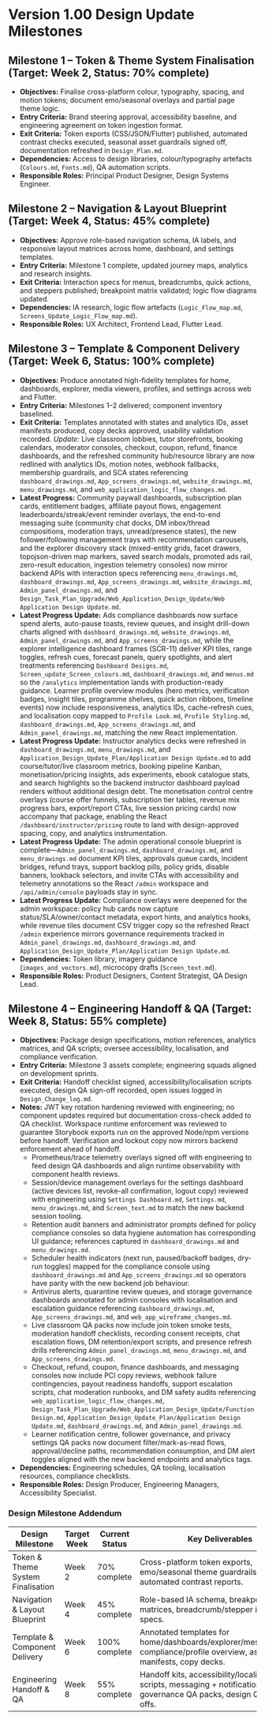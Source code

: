 # Version 1.00 Design Update Milestones

## Milestone 1 – Token & Theme System Finalisation (Target: Week 2, Status: 70% complete)
- **Objectives:** Finalise cross-platform colour, typography, spacing, and motion tokens; document emo/seasonal overlays and partial page theme logic.
- **Entry Criteria:** Brand steering approval, accessibility baseline, and engineering agreement on token ingestion format.
- **Exit Criteria:** Token exports (CSS/JSON/Flutter) published, automated contrast checks executed, seasonal asset guardrails signed off, documentation refreshed in `Design_Plan.md`.
- **Dependencies:** Access to design libraries, colour/typography artefacts (`Colours.md`, `Fonts.md`), QA automation scripts.
- **Responsible Roles:** Principal Product Designer, Design Systems Engineer.

## Milestone 2 – Navigation & Layout Blueprint (Target: Week 4, Status: 45% complete)
- **Objectives:** Approve role-based navigation schema, IA labels, and responsive layout matrices across home, dashboard, and settings templates.
- **Entry Criteria:** Milestone 1 complete, updated journey maps, analytics and research insights.
- **Exit Criteria:** Interaction specs for menus, breadcrumbs, quick actions, and steppers published; breakpoint matrix validated; logic flow diagrams updated.
- **Dependencies:** IA research, logic flow artefacts (`Logic_Flow_map.md`, `Screens_Update_Logic_Flow_map.md`).
- **Responsible Roles:** UX Architect, Frontend Lead, Flutter Lead.

## Milestone 3 – Template & Component Delivery (Target: Week 6, Status: 100% complete)
- **Objectives:** Produce annotated high-fidelity templates for home, dashboards, explorer, media viewers, profiles, and settings across web and Flutter.
- **Entry Criteria:** Milestones 1–2 delivered; component inventory baselined.
- **Exit Criteria:** Templates annotated with states and analytics IDs, asset manifests produced, copy decks approved, usability validation recorded. _Update:_ Live classroom lobbies, tutor storefronts, booking calendars, moderator consoles, checkout, coupon, refund, finance dashboards, and the refreshed community hub/resource library are now redlined with analytics IDs, motion notes, webhook fallbacks, membership guardrails, and SCA states referencing `dashboard_drawings.md`, `App_screens_drawings.md`, `website_drawings.md`, `menu_drawings.md`, and `web_application_logic_flow_changes.md`.
- **Latest Progress:** Community paywall dashboards, subscription plan cards, entitlement badges, affiliate payout flows, engagement leaderboards/streak/event reminder overlays, the end-to-end messaging suite (community chat docks, DM inbox/thread compositions, moderation trays, unread/presence states), the new follower/following management trays with recommendation carousels, and the explorer discovery stack (mixed-entity grids, facet drawers, topojson-driven map markers, saved search modals, promoted ads rail, zero-result education, ingestion telemetry consoles) now mirror backend APIs with interaction specs referencing `menu_drawings.md`, `dashboard_drawings.md`, `App_screens_drawings.md`, `website_drawings.md`, `Admin_panel_drawings.md`, and `Design_Task_Plan_Upgrade/Web_Application_Design_Update/Web Application Design Update.md`.
- **Latest Progress Update:** Ads compliance dashboards now surface spend alerts, auto-pause toasts, review queues, and insight drill-down charts aligned with `dashboard_drawings.md`, `website_drawings.md`, `Admin_panel_drawings.md`, and `App_screens_drawings.md`, while the explorer intelligence dashboard frames (SCR-11) deliver KPI tiles, range toggles, refresh cues, forecast panels, query spotlights, and alert treatments referencing `Dashboard Designs.md`, `Screen_update_Screen_colours.md`, `dashboard_drawings.md`, and `menus.md` so the `/analytics` implementation lands with production-ready guidance. Learner profile overview modules (hero metrics, verification badges, insight tiles, programme shelves, quick action ribbons, timeline events) now include responsiveness, analytics IDs, cache-refresh cues, and localisation copy mapped to `Profile Look.md`, `Profile Styling.md`, `dashboard_drawings.md`, `App_screens_drawings.md`, and `Admin_panel_drawings.md`, matching the new React implementation.
- **Latest Progress Update:** Instructor analytics decks were refreshed in `dashboard_drawings.md`, `menu_drawings.md`, and `Application_Design_Update_Plan/Application Design Update.md` to add course/tutor/live classroom metrics, booking pipeline Kanban, monetisation/pricing insights, ads experiments, ebook catalogue stats, and search highlights so the backend instructor dashboard payload renders without additional design debt. The monetisation control centre overlays (course offer funnels, subscription tier tables, revenue mix progress bars, export/report CTAs, live session pricing cards) now accompany that package, enabling the React `/dashboard/instructor/pricing` route to land with design-approved spacing, copy, and analytics instrumentation.
- **Latest Progress Update:** The admin operational console blueprint is complete—`Admin_panel_drawings.md`, `dashboard_drawings.md`, and `menu_drawings.md` document KPI tiles, approvals queue cards, incident bridges, refund trays, support backlog pills, policy grids, disable banners, lookback selectors, and invite CTAs with accessibility and telemetry annotations so the React `/admin` workspace and `/api/admin/console` payloads stay in sync.
- **Latest Progress Update:** Compliance overlays were deepened for the admin workspace: policy hub cards now capture status/SLA/owner/contact metadata, export hints, and analytics hooks, while revenue tiles document CSV trigger copy so the refreshed React `/admin` experience mirrors governance requirements tracked in `Admin_panel_drawings.md`, `dashboard_drawings.md`, and `Application_Design_Update_Plan/Application Design Update.md`.
- **Dependencies:** Token library, imagery guidance (`images_and_vectors.md`), microcopy drafts (`Screen_text.md`).
- **Responsible Roles:** Product Designers, Content Strategist, QA Design Lead.

## Milestone 4 – Engineering Handoff & QA (Target: Week 8, Status: 55% complete)
- **Objectives:** Package design specifications, motion references, analytics matrices, and QA scripts; oversee accessibility, localisation, and compliance verification.
- **Entry Criteria:** Milestone 3 assets complete; engineering squads aligned on development sprints.
- **Exit Criteria:** Handoff checklist signed, accessibility/localisation scripts executed, design QA sign-off recorded, open issues logged in `Design_Change_log.md`.
- **Notes:** JWT key rotation hardening reviewed with engineering; no component updates required but documentation cross-check added to QA checklist. Workspace runtime enforcement was reviewed to guarantee Storybook exports run on the approved Node/npm versions before handoff. Verification and lockout copy now mirrors backend enforcement ahead of handoff.
  - Prometheus/trace telemetry overlays signed off with engineering to feed design QA dashboards and align runtime observability with component health reviews.
  - Session/device management overlays for the settings dashboard (active devices list, revoke-all confirmation, logout copy) reviewed with engineering using `Settings Dashboard.md`, `Settings.md`, `menu_drawings.md`, and `Screen_text.md` to match the new backend session tooling.
  - Retention audit banners and administrator prompts defined for policy compliance consoles so data hygiene automation has corresponding UI guidance; references captured in `dashboard_drawings.md` and `menu_drawings.md`.
  - Scheduler health indicators (next run, paused/backoff badges, dry-run toggles) mapped for the compliance console using `dashboard_drawings.md` and `App_screens_drawings.md` so operators have parity with the new backend job behaviour.
  - Antivirus alerts, quarantine review queues, and storage governance dashboards annotated for admin consoles with localisation and escalation guidance referencing `dashboard_drawings.md`, `App_screens_drawings.md`, and `web_app_wireframe_changes.md`.
  - Live classroom QA packs now include join token smoke tests, moderation handoff checklists, recording consent receipts, chat escalation flows, DM retention/export scripts, and presence refresh drills referencing `Admin_panel_drawings.md`, `menu_drawings.md`, and `App_screens_drawings.md`.
  - Checkout, refund, coupon, finance dashboards, and messaging consoles now include PCI copy reviews, webhook failure contingencies, payout readiness handoffs, support escalation scripts, chat moderation runbooks, and DM safety audits referencing `web_application_logic_flow_changes.md`, `Design_Task_Plan_Upgrade/Web_Application_Design_Update/Function Design.md`, `Application_Design_Update_Plan/Application Design Update.md`, `dashboard_drawings.md`, and `Admin_panel_drawings.md`.
  - Learner notification centre, follower governance, and privacy settings QA packs now document filter/mark-as-read flows, approval/decline paths, recommendation consumption, and DM alert toggles aligned with the new backend endpoints and analytics tags.
- **Dependencies:** Engineering schedules, QA tooling, localisation resources, compliance checklists.
- **Responsible Roles:** Design Producer, Engineering Managers, Accessibility Specialist.

### Design Milestone Addendum
| Design Milestone | Target Week | Current Status | Key Deliverables |
| --- | --- | --- | --- |
| Token & Theme System Finalisation | Week 2 | 70% complete | Cross-platform token exports, emo/seasonal theme guardrails, automated contrast reports. |
| Navigation & Layout Blueprint | Week 4 | 45% complete | Role-based IA schema, breakpoint matrices, breadcrumb/stepper interaction specs. |
| Template & Component Delivery | Week 6 | 100% complete | Annotated templates for home/dashboards/explorer/messaging/ads compliance/profile overview, asset manifests, copy decks. |
| Engineering Handoff & QA | Week 8 | 55% complete | Handoff kits, accessibility/localisation scripts, messaging + notification governance QA packs, design QA sign-offs. |
